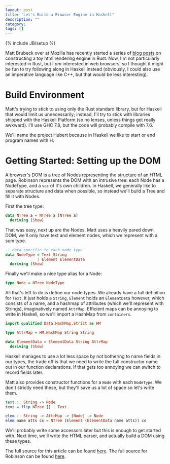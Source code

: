 ```yaml
---
layout: post
title: "Let's Build a Browser Engine in Haskell"
description: ""
category: 
tags: []
---
```

{% include JB/setup %}

Matt Brubeck over at Mozilla has recently started a series of [blog posts](http://limpet.net/mbrubeck/2014/08/08/toy-layout-engine-1.html) on constructing a toy html rendering engine in Rust. Now, I'm not particularly interested in Rust, but I *am* interested in web browsers, so I thought it might be fun to try following along in Haskell instead (obviously, I could also use an imperative language like C++, but that would be less interesting).

Build Environment
=================

Matt's trying to stick to using only the Rust standard library, but for Haskell that would limit us unnecessarily; instead, I'll try to stick with libraries shipped with the Haskell Platform (so no lenses, unless things get really awkward). I'll use GHC 7.8, but the code will probably compile with 7.6.

We'll name the project Hubert because in Haskell we like to start or end program names with H.


Getting Started: Setting up the DOM
===================================

A browser's DOM is a tree of Nodes representing the structure of an HTML page. Robinson represents the DOM with an intrusive tree: each Node has a NodeType, and a `vec` of it's own children. In Haskell, we generally like to separate structure and data when possible, so instead we'll build a Tree and fill it with Nodes.

First the tree type:

```haskell
data NTree a = NTree a [NTree a]
  deriving (Show)
```

That was easy, next up are the Nodes. Matt uses a heavily pared down DOM, we'll only have text and element nodes, which we represent with a sum type.

```haskell
-- data specific to each node type
data NodeType = Text String
              | Element ElementData
  deriving (Show)
```

Finally we'll make a nice type alias for a Node:
```haskell
type Node = NTree NodeType
```

All that's left to do is define our node types. We already have a full definition for `Text`, it just holds a `String`, `Element` holds an `ElementData` however, which consists of a name, and a hashmap of attributes (which we'll represent with Strings), imaginatively named `AttrMap`. Efficient maps can be annoying to write in Haskell, so we'll import a HashMap from `containers`.

```haskell
import qualified Data.HashMap.Strict as HM

type AttrMap = HM.HashMap String String

data ElementData = ElementData String AttrMap
  deriving (Show)
```

Haskell manages to use a lot less space by not bothering to name fields in our types, the trade off is that we need to write the full constructor name out in our function declarations. If that gets too annoying we can switch to record fields later.

Matt also provides constructor functions for a `Node` with each `NodeType`. We don't strictly need these, but they'll save us a lot of space so let's write them.

```haskell
text :: String -> Node
text = flip NTree [] . Text

elem :: String -> AttrMap -> [Node] -> Node
elem name atts cs = NTree (Element (ElementData name atts)) cs
```

We'll probably write some accessors later but this is enough to get started with. Next time, we'll write the HTML parser, and actually build a DOM using these types.

The full source for this article can be found [here](https://github.com/Hrothen/Hubert/src/Dom.hs). The full source for Robinson can be found [here](https://github.com/mbrubeck/robinson).